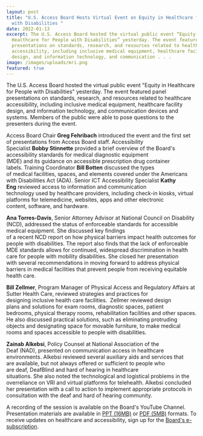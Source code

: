 ```yaml
---
layout: post
title: "U.S. Access Board Hosts Virtual Event on Equity in Healthcare for People
  with Disabilities "
date: 2022-01-13
excerpt: The U.S. Access Board hosted the virtual public event “Equity in
  Healthcare for People with Disabilities” yesterday. The event featured panel
  presentations on standards, research, and resources related to healthcare
  accessibility, including inclusive medical equipment, healthcare facility
  design, and information technology, and communication . . .
image: /images/uploads/mri.png
featured: true
---
```

The U.S. Access Board hosted the virtual public event "Equity in Healthcare for People with Disabilities" yesterday. The event featured panel presentations on standards, research, and resources related to healthcare accessibility, including inclusive medical equipment, healthcare facility design, and information technology, and communication devices and systems. Members of the public were able to pose questions to the presenters during the event. 

Access Board Chair **Greg Fehribach** introduced the event and the first set of presentations from Access Board staff. Accessibility Specialist **Bobby Stinnette** provided a brief overview of the Board's accessibility standards for medical diagnostic equipment (MDE) and its guidance on accessible prescription drug container labels. Training Coordinator **Bill Botten** discussed the types of medical facilities, spaces, and elements covered under the Americans with Disabilities Act (ADA). Senior ICT Accessibility Specialist **Kathy Eng** reviewed access to information and communication technology used by healthcare providers, including check-in kiosks, virtual platforms for telemedicine, websites, apps and other electronic content, software, and hardware. 

**Ana Torres-Davis**, Senior Attorney Advisor at National Council on Disability (NCD), addressed the status of enforceable standards for accessible medical equipment. She discussed key findings of a recent NCD report on how physical barriers impact health outcomes for people with disabilities. The report also finds that the lack of enforceable MDE standards allows for continued, widespread discrimination in health care for people with mobility disabilities. She closed her presentation with several recommendations in moving forward to address physical barriers in medical facilities that prevent people from receiving equitable health care. 

**Bill Zellmer**, Program Manager of Physical Access and Regulatory Affairs at Sutter Health Care, reviewed strategies and practices for designing inclusive health care facilities.  Zellmer reviewed design plans and solutions for exam rooms, diagnostic spaces, patient bedrooms, physical therapy rooms, rehabilitation facilities and other spaces. He also discussed practical solutions, such as eliminating protruding objects and designating space for movable furniture, to make medical rooms and spaces accessible to people with disabilities.  

**Zainab Alkebsi**, Policy Counsel at National Association of the Deaf (NAD), presented on communication access in healthcare environments. Alkebsi reviewed several auxiliary aids and services that are available, but not always offered or sufficient to people who are deaf, DeafBlind and hard of hearing in healthcare situations. She also noted the technological and logistical problems in the overreliance on VRI and virtual platforms for telehealth. Alkebsi concluded her presentation with a call to action to implement appropriate protocols in consultation with the deaf and hard of hearing community. 

A recording of the session is available on the Board's YouTube Channel. Presentation materials are available in [PPT (16MB)](https://www.access-board.gov/files/presentations/usab-healthcare-equity-presentation-2022-01-12.pptx) or [PDF (5MB)](https://www.access-board.gov/files/presentations/usab-healthcare-equity-presentation-2022-01-12.pdf) formats. To receive updates on healthcare and accessibility, sign up for the [Board's e-subscription](https://public.govdelivery.com/accounts/USACCESS/subscriber/new?topic_id=USACCESS_20).